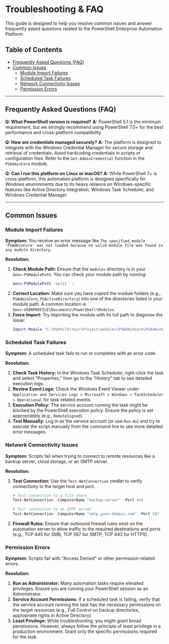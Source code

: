 # Troubleshooting & FAQ

This guide is designed to help you resolve common issues and answer frequently asked questions related to the PowerShell Enterprise Automation Platform.

## Table of Contents
- [Frequently Asked Questions (FAQ)](#frequently-asked-questions-faq)
- [Common Issues](#common-issues)
  - [Module Import Failures](#module-import-failures)
  - [Scheduled Task Failures](#scheduled-task-failures)
  - [Network Connectivity Issues](#network-connectivity-issues)
  - [Permission Errors](#permission-errors)

---

## Frequently Asked Questions (FAQ)

**Q: What PowerShell version is required?**
**A:** PowerShell 5.1 is the minimum requirement, but we strongly recommend using PowerShell 7.0+ for the best performance and cross-platform compatibility.

**Q: How are credentials managed securely?**
**A:** The platform is designed to integrate with the Windows Credential Manager for secure storage and retrieval of credentials. Avoid hardcoding credentials in scripts or configuration files. Refer to the `Get-AdminCredential` function in the `PSAdminCore` module.

**Q: Can I run this platform on Linux or macOS?**
**A:** While PowerShell 7+ is cross-platform, this automation platform is designed specifically for Windows environments due to its heavy reliance on Windows-specific features like Active Directory integration, Windows Task Scheduler, and Windows Credential Manager.

---

## Common Issues

### Module Import Failures

**Symptom:** You receive an error message like `The specified module 'PSAdminCore' was not loaded because no valid module file was found in any module directory.`

**Resolution:**
1.  **Check Module Path:** Ensure that the `modules` directory is in your `$env:PSModulePath`. You can check your module path by running:
    ```powershell
    $env:PSModulePath -split ';'
    ```
2.  **Correct Location:** Make sure you have copied the module folders (e.g., `PSAdminCore`, `PSActiveDirectory`) into one of the directories listed in your module path. A common location is `$env:USERPROFILE\Documents\PowerShell\Modules`.
3.  **Force Import:** Try importing the module with its full path to diagnose the issue:
    ```powershell
    Import-Module "C:\Path\To\Your\Project\modules\PSAdminCore\PSAdminCore.psm1" -Force -Verbose
    ```

### Scheduled Task Failures

**Symptom:** A scheduled task fails to run or completes with an error code.

**Resolution:**
1.  **Check Task History:** In the Windows Task Scheduler, right-click the task and select "Properties," then go to the "History" tab to see detailed execution logs.
2.  **Review Event Logs:** Check the Windows Event Viewer under `Application and Services Logs > Microsoft > Windows > TaskScheduler > Operational` for task-related events.
3.  **Execution Policy:** The service account running the task might be blocked by the PowerShell execution policy. Ensure the policy is set appropriately (e.g., `RemoteSigned`).
4.  **Test Manually:** Log in as the service account (or use `Run-As`) and try to execute the script manually from the command line to see more detailed error messages.

### Network Connectivity Issues

**Symptom:** Scripts fail when trying to connect to remote resources like a backup server, cloud storage, or an SMTP server.

**Resolution:**
1.  **Test Connection:** Use the `Test-NetConnection` cmdlet to verify connectivity to the target host and port.
    ```powershell
    # Test connection to a file share
    Test-NetConnection -ComputerName "backup-server" -Port 445

    # Test connection to an SMTP server
    Test-NetConnection -ComputerName "smtp.your-domain.com" -Port 587
    ```
2.  **Firewall Rules:** Ensure that outbound firewall rules exist on the automation server to allow traffic to the required destinations and ports (e.g., TCP 445 for SMB, TCP 587 for SMTP, TCP 443 for HTTPS).

### Permission Errors

**Symptom:** Scripts fail with "Access Denied" or other permission-related errors.

**Resolution:**
1.  **Run as Administrator:** Many automation tasks require elevated privileges. Ensure you are running your PowerShell session as an Administrator.
2.  **Service Account Permissions:** If a scheduled task is failing, verify that the service account running the task has the necessary permissions on the target resources (e.g., Full Control on backup directories, appropriate rights in Active Directory).
3.  **Least Privilege:** While troubleshooting, you might grant broad permissions. However, always follow the principle of least privilege in a production environment. Grant only the specific permissions required for the task.
